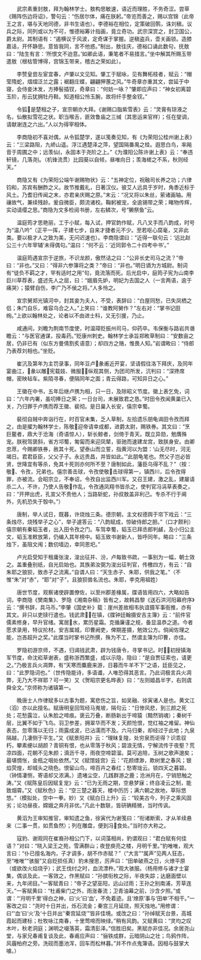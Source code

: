 <!-- { "loadSidebar": true } -->
　　武宗素重封敖，拜为翰林学士。敖构思敏速，语近而理胜，不务奇涩。尝草《赐阵伤边将诏》，警句云：“伤居尔体，痛在朕躬。”帝览而善之，赐以宫锦（此帝王之言，堪与天地同德，非书生语也）。李德裕在相位，定策破回鹘，诛刘稹。议兵之际，同列或以为不可，惟德裕筹计指画，竟立奇功。武宗深赏之，封卫国公，爵太尉。其制语有：“遏横议于风波，定奇谋于掌握。逆稹盗兵，壶关画锁。造膝嘉话，开怀静思。意皆我同，言不他惑。”制出，敖往庆，德裕口诵此数句，抚敖曰：“陆生有言：‘所恨文不迨意。’如卿此语，秉笔者不易措言。”坐中解其所赐玉带遣敖（根枯管博得，宫锦玉带来，稽古之荣如此）。

　　李赞皇尝左宦宜春，卢肇以文见知。肇工于赋咏，见有舞柘枝者，赋云：“帽莹隋蛇，熠熠泛兰之露；裾翻庄蝶，翩翩狎蕙之风。”牛奇章亦重其文，尝延于中寝，会侍妾沐发，方捧髻插钗，奇章曰：“何妨一咏？”肇即应声曰：“神女初离碧玉阶，彤云犹拥牡丹鞋。知道相公怜玉腕，故将纤手整金钗。”

　　令狐是楚相之子，宣宗朝亦大拜。《谢赐口脂紫雪表》云：“灵膏有琼液之名，仙散拟雪花之状。职当喉舌，匪效鲁庙之三缄（其思运来官样）；任在燮调，请献谢连之六出。”人以为得宰相体。

　　李商隐初不喜对偶，从令狐楚学，遂以笺奏见知，有《为荣阳公桂州谢上表》云：“三梁路阻，九峤山遥。浮江遇楚泽之萍，望国隔番禺之桂。遐思白鸟，率飚音于周圃之中；远羡仙，永固本于尧阶之上。”《为濮阳公陈许谢上表》云：“奉违轩镜，几落尧。（机锋流贯）比园葵以自倾，昼唯向日；羡海槎之不系，秋则经天。”

　　商隐又有《为荣阳公端午谢赐物状》云：“五神定位，祝融司长养之功；六律钧和，苏宾有酬酢之义。故节推戴礼，日著汉仪。彼艾人远具于岁时，角黍近标于风土。乃耆旧传闻之末，亦君亲庆赐之原。”末云：“况又将以朱丝，萦诸画轴。用禳故气，兼续残龄。爰自微臣，颇流诸校。鞠躬被宠，全逾锡带之荣；睹物传辉，实动请缨之思。”商隐为文多检阅书册，左右鳞次，号“獭祭鱼”云。

　　温庭筠才思艳丽，工于小赋，每入试，押官韵作赋，凡八叉手而八韵成，时号为“温八吟”（正平一挥，子建七步，自来才捷者元不少。至若呕心腐毫，又非此类。要以极才人之致为美，无问迟速也）。李商隐谓曰：“近得一联句云：‘远比赵公三十六年宰辅’未得偶句。”温曰：“何不云：‘近同郭令二十四考中书’。”

　　温庭筠遇宣宗于逆旅，不识龙颜，傲然诘之曰：“公非长史司马之流？”帝曰：“非也。”又曰：“得非六参簿将之类？”帝曰：“非也。”明日谪为方城尉。制词有“徒负不羁之才，罕有适时之用”句，竟流落而死。后光启中，庭筠子宪为山南李巨川草荐表，盛述先人之屈，曰：“娥眉先妒，明妃为去国之人（一言两语，逾于痛哭）；猿臂自伤，李广乃不侯之将。”人多怜之。

　　宣宗舅郑光镇河中，封其妾为夫人，不受，表辞曰：“白屋同愁，已失凤栖之侣；朱门自乐，难容乌合之人。”上笑曰：“谁教阿舅作？”左右对：“掌书记田绚。”上欲以翰林处之，论者以不由进士科，又无引援，乃止。

　　咸通间，刘瞻为荆南节度使，时温璋贬振州司马，仰药卒。韦保衡与路岩共谮瞻云：“与医官通谋，投毒药。”贬康州刺史。翰林学士承旨郑畋草制曰：“安数亩之居，仍非已有（似东方曼倩割炙语意）；却四方之赂，惟畏人知。”岩谓畋曰：“侍郎乃表荐刘相也。”坐贬。

　　崔沆及第年为主罚录事，同年豆卢彖甫近开宴，坚请假往洛下拜庆，及同年宴曲江，彖以雕宪载妓、微服纵观其侧，为团司所发，沆判曰：“深搀席帽，密映毡车。紫陌寻春，便隔同年之面；青云得路，可知异日之心。”

　　王徽在中书，五年后继卢携为相，只一日，及除昭义节度。徽上表乞免，词曰：“六年内署，虽叨捧日之荣；一日台司，未展致君之恳。”时田令孜闻黄巢已入关，乃归罪于卢携而荐王徽、裴彻。是日巢入长安，僖宗幸蜀。

　　裴彻自贼中奔诣行在，时百官未集，乏人草制，左拾遗乐朋龟谒田令孜而拜之，由是擢为翰林学士，陈敬迎帝请幸成都，进爵太尉，赐铁券。其文曰：“烹巨鳌者，鼎大于沧海（奇语惊人），斩长鲸者，剑倚于青天。既立异勋，勉膺殊宠。朕税驾褒斜，省方邛蜀，匍匐而来迎凤辇，驱驰而速建龙宫，致朕身安。由卿忠荩，今赐卿铁券，赦其十死。望泰山而立誓，指黄河以为盟：‘山无尽时，河无竭日。君君臣臣，父父子子。永远贵昌，并皆如此。’”此朋龟笔也。然父子岂必皆贤，世降宜有等杀，免其十死则亦何所不至？唐制如此，藩臣乌得不乱？”（按：敬、令孜，兄弟也。僖宗善击球，令孜使敬击球得第一，镇西川，后令孜得罪，亦被流。会昭宗立，不奉诏，令孜自出监西川军。又召王建，激之乱，建屡请杀二人，不许，乃使人告敬作乱，令孜通凤翔书皆杀之，使判官冯涓草表奏之，曰：“开押出虎，孔宣父不责他人；当路斩蛇，孙叔敖盖非利己。专杀不行于阃外，先机恐失于彀中。”）

　　唐制，举人试日，既暮，许烧烛三条。德宗朝，主文权德舆于帘下戏云：“三条烛尽，烧残举子之心”，举子遽答云：“八韵赋成，惊破侍郎之胆。”（口才颇利）僖宗朝有秦韬玉者，出入田令孜之门。车驾幸蜀，韬玉已拜丞郎判鹾，及小归公主文，韬玉准敕放第，仍编入其年榜中。韬玉致书谢新人，皆呼同年。略曰：“三条烛下，虽阻文闱；数仞墙边，幸同恩圯。”

　　卢光启受知于租庸张浚，浚出征并、汾，卢每致书疏，一事别为一幅，朝士效之。盖重叠别纸，自光启始也。其族弟汝弼为浚出征判官，传檄四方，有云：“自朱耶之狼狈，致赤子之流离。”自谓人曰：“天生赤子、朱耶，供我之笔。”（不惟“朱”对“赤”，“耶”对“子”，且狼狈兽名流也。朱耶，李克用祖姓）

　　唐世节度，观察诸使辟置僚佐，以至州郡差椽属，牒语皆用四六，大略如告词，李商隐《樊南集》、罗隐《湘南杂稿》皆有之，故韩昌黎《送石洪河阳幕府序》云：“撰书辞，具马币。”李肇《国史补》载：崖州差故相韦执谊摄军事衙推，亦有其文。非只以吏牍行遣也。钱武肃在镇，《牒钟廷翰摄安吉主簿》云：“前件官儒素修身，早升官绪。寓居水，累历星霜。克循廉谨之规，备显温恭之道。今者愿求录用，特议抡材。安吉属城，印曹阙吏，俾期差摄，勉效公方。倘闻佐理之能，岂吝超升之奖。”此牒当时掌书记所撰，殊为不工，然谓主簿为印曹，亦佳。

　　罗隐初游京师，不遇，归谒钱武肃，辟为钱唐令，寻掌书记。时初授镇海军节度，命沈崧草谢表，盛称浙西繁盛，成以示隐，隐曰：“是自贾征索也，请更之。”乃极言兵火凋弊，有“天寒而麋鹿来游，日暮而牛羊不下”之语，廷臣见之，曰：“此罗隐词也。”（世传隐能诗，多语谶，人唯恐得其恶言。乃此词极言兵火凋弊，无乃大不祥耶？可一笑）又《贺昭宗更名晔表》曰：“左则姬昌半字，右则虞舜全文。”京师称为诸镇第一。

　　晚唐士人作律赋多以古事为题，寓悲伤之旨，如吴融、徐寅诸人是也。黄文江（滔）亦以此擅名。赋唐明皇回驾经马嵬坡，隔句云：“日惨风悲，到三颜之死处；花愁露泣，认朱脸之啼痕。褒云万叠，断肠新出于啼猿（黯然销魂）；秦树千层，比翼不如于飞鸟。羽卫参差，拥翠华而不发；天颜怆恨，觉红袖之难留。神仙表态，忽零落以无归；雨露成波，已沾濡而不及。六马归秦，却经过于此地；九泉隔越，几凄侧于平生。”又《赋景阳井》云：“理昧复隍，处穷泉而讵得？识乖驭朽，攀素绠以胡颜？青铜有恨，也从零落于秋风；碧浪无情，宁解流传于夜壑？荒凉四面，花朝不见朱颜；滴沥千寻，雨夜空啼碧溜。莫可追陪，玉树之歌声邈矣；最堪惆怅，金瓶之咽处依然。”又《赋馆娃宫》云：“花颜缥渺，欺树里之春风；银焰荧煌，却城头之晓色。恨留山鸟，啼百卉之春红；愁寄垅云。锁四天之暮碧。（钟情凄恻，寄语却又浓满。）遗堵尘空，几践群游之鹿；沧洲月在，宁销怒触之涛。”又《赋陈皇后因赋复宠》云：“已为无雨之期，空悬梦寐；终自凌云之制，能致烟霄。”又《赋秋色》云：“空三楚之暮天，楼中历历；满六朝之故地，草际悠悠。”（模拟处，空中一拳。妙）又《赋白日上升》云：“较美古今，列子之乘风固劣；论功昼夜，嫦娥之奔月非优。”凡此十数联，皆研确精微，当时传讽。

　　黄滔为王审知推官，审知遗之鱼，徐寅代为谢笺曰：“衔诸断索，才从羊续悬来（二事一贯，如贯鱼然）；列在雕盘，便到冯食处。”当时亦大称之。

　　寇豹、谢观同在崔裔孙相公门下，以词藻相尚，豹谓观曰：“君白赋有何佳语？”对曰：“晓入梁王之苑，雪满群山；夜登庾亮之楼，月明千里。”豹唯唯，观大言曰：“仆已擅名海内，子才调多，胡不作赤赋？”（“大言”“属声”见两人狂态，至“唯唯”“骇服”又自贬损任真）豹未搜思，厉声曰：“田单破燕之日，火燎平原（或欲改火焰烧乎）；武王伐纣之时，血流漂杵。”观大骇服。（杨用修与诸才士宴集，偶谈及此，一客效之，作黑赋曰：“孙膑衔枚之际，半夜失踪；达磨面壁以来，九年闭目。”一客赋青曰：“帝子之望巫阳，远山过雨；王孙之别南浦，芳草连天。”一客赋黄曰：“杜甫柴门之外，雨涨春流；卫青油幕之前，沙含夕照。”或谓：“‘月明千里’得白之神，曰‘火’曰‘血’，不免着迹。且‘燎原’事与‘田单’不相干。”一客改之曰：“尧时十日并出，烁石流金；秦宫三月延烧，照天烛地。”用修谓：曰“‘血’曰‘火’及‘十日并出’‘秦宫延烧’”皆非佳境。或改之曰：“孙绰赋天台景，高城霞起而建标；杜牧咏江南春，十里莺啼而映绿。”稍有风韵。又赋黄曰：“灵均之叹木叶，秋老洞庭；渊明之啜落英，霜清彭泽。”信胜旧矣。黑赋亦非佳况。余居尧山堂，与家兄春甫复谈及此，春甫应声曰：“骊铁成群，云暗阴山之壮；鸟鸦作阵，风霾柏府之旁。洗砚而墨池浑，回车而松林暮。”并不作点鬼簿语。因相与鼓掌大噱。）

